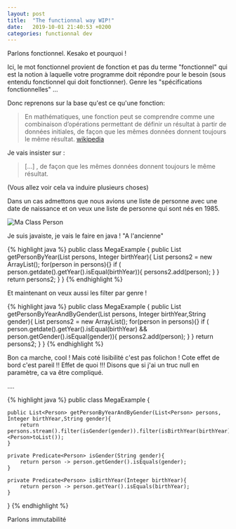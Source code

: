 ```yaml
---
layout: post
title:  "The functionnal way WIP!"
date:   2019-10-01 21:40:53 +0200
categories: functionnal dev
---
```



Parlons fonctionnel. Kesako et pourquoi ! 

Ici, le mot fonctionnel provient de fonction et pas du terme "fonctionnel" qui est la notion à laquelle votre programme doit répondre pour le besoin (sous entendu fonctionnel qui doit fonctionner). Genre les "spécifications fonctionnelles" ... 

Donc reprenons sur la base qu'est ce qu'une fonction:

> En mathématiques, une fonction peut se comprendre comme une combinaison d’opérations permettant de définir un résultat à partir de données initiales, de façon que les mêmes données donnent toujours le même résultat.
[wikipedia][wikipedia-Fonction] 


Je vais insister sur :
> [...] , de façon que les mêmes données donnent toujours le même résultat.

(Vous allez voir cela va induire plusieurs choses)

Dans un cas admettons que nous avions une liste de personne avec une date de naissance et on veux une liste de personne qui sont nés en 1985. 

![Ma Class Person](http://www.plantuml.com/plantuml/png/SoWkIImgAStDuKhEIImkLWX8BIhEpwlcKb08BYdAp4jNo4lCJGNoN19BKXMSCejACa0iX7HwQbvHge82LoqN5vT3QbuAq2G0)


Je suis javaiste, je vais le faire en java ! "A l'ancienne"

{% highlight java %}
public class MegaExample
{
    public List<Person> getPersonByYear(List<Person> persons, Integer birthYear){
        List<Person> persons2 = new ArrayList<Person>();
        for(person in persons){}
            if ( person.getdate().getYear().isEqual(birthYear)){
                persons2.add(person);
            }
        }
        return persons2;
    }
}
{% endhighlight %}


Et maintenant on veux aussi les filter par genre ! 

{% highlight java %}
public class MegaExample
{
    public List<Person> getPersonByYearAndByGender(List<Person> persons, Integer birthYear,String gender){
        List<Person> persons2 = new ArrayList<Person>();
        for(person in persons){}
            if ( person.getdate().getYear().isEqual(birthYear) && 
                person.getGender().isEqual(gender)){
                persons2.add(person);
            }
        }
        return persons2;
    }
}
{% endhighlight %}

Bon ca marche, cool ! Mais coté lisibilité c'est pas folichon ! Cote effet de bord c'est pareil !! Effet de quoi !!! Disons que si j'ai un truc null en paramètre, ca va être compliqué. 

....

{% highlight java %}
public class MegaExample
{

    public List<Person> getPersonByYearAndByGender(List<Person> persons, Integer birthYear,String gender){
        return persons.stream().filter(isGender(gender)).filter(isBirthYear(birthYear)).collect(Collectors.<Person>toList());
    }

    private Predicate<Person> isGender(String gender){
        return person -> person.getGender().isEquals(gender);
    }

    private Predicate<Person> isBirthYear(Integer birthYear){
        return person -> person.getYear().isEquals(birthYear);
    }

  
}
{% endhighlight %}



Parlons immutabilité


[wikipedia-Fonction]: https://fr.wikipedia.org/wiki/Fonction_(math%C3%A9matiques)
